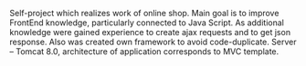 Self-project which realizes work of online shop.
Main goal is to improve FrontEnd knowledge, particularly connected to Java Script.
As additional knowledge were gained experience to create ajax requests and to get json response.
Also was created own framework to avoid code-duplicate.
Server – Tomcat 8.0, architecture of application corresponds to  MVC template.
